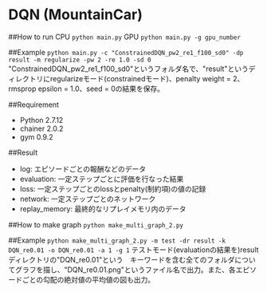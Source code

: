 # DQN (MountainCar)

##How to run 
CPU 
`python main.py` 
GPU 
`python main.py -g gpu_number` 

##Example 
`python main.py -c "ConstrainedDQN_pw2_re1_f100_sd0" -dp result -m regularize -pw 2 -re 1.0 -sd 0` 
"ConstrainedDQN_pw2_re1_f100_sd0"というフォルダ名で、"result"というディレクトリにregularizeモード(constrainedモード)、penalty weight = 2、rmsprop epsilon = 1.0、seed = 0の結果を保存。 

##Requirement 
- Python 2.7.12 
- chainer 2.0.2 
- gym 0.9.2 

##Result
- log: エピソードごとの報酬などのデータ 
- evaluation: 一定ステップごとに評価を行なった結果
- loss: 一定ステップごとのlossとpenalty(制約項)の値の記録
- network: 一定ステップごとのネットワーク
- replay_memory: 最終的なリプレイメモリ内のデータ

##How to make graph 
`python make_multi_graph_2.py` 

##Example 
`python make_multi_graph_2.py -m test -dr result -k DQN_re0.01 -o DQN_re0.01 -a 1 -g 1` 
テストモード(evaluationの結果を)resultディレクトリの"DQN_re0.01"という　キーワードを含む全てのフォルダについてグラフを描し、"DQN_re0.01.png"というファイル名で出力。また、各エピソードごとの勾配の絶対値の平均値の図も出力。




